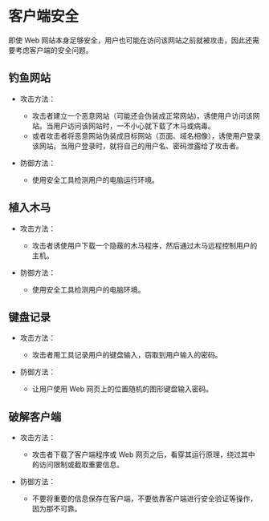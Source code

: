 # 客户端安全

即使 Web 网站本身足够安全，用户也可能在访问该网站之前就被攻击，因此还需要考虑客户端的安全问题。

## 钓鱼网站

- 攻击方法：
  - 攻击者建立一个恶意网站（可能还会伪装成正常网站)，诱使用户访问该网站。当用户访问该网站时，一不小心就下载了木马或病毒。
  - 或者攻击者将恶意网站伪装成目标网站（页面、域名相像），诱使用户登录该网站。当用户登录时，就将自己的用户名、密码泄露给了攻击者。

- 防御方法：
  - 使用安全工具检测用户的电脑运行环境。

## 植入木马

- 攻击方法：
  - 攻击者诱使用户下载一个隐蔽的木马程序，然后通过木马远程控制用户的主机。

- 防御方法：
  - 使用安全工具检测用户的电脑环境。

## 键盘记录

- 攻击方法：
  - 攻击者用工具记录用户的键盘输入，窃取到用户输入的密码。

- 防御方法：
  - 让用户使用 Web 网页上的位置随机的图形键盘输入密码。

## 破解客户端

- 攻击方法：
  - 攻击者下载了客户端程序或 Web 网页之后，看穿其运行原理，绕过其中的访问限制或截取重要信息。

- 防御方法：
  - 不要将重要的信息保存在客户端，不要依靠客户端进行安全验证等操作，因为那不可靠。
